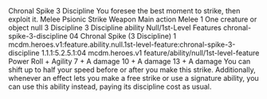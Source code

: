 <ability>
  <name>Chronal Spike</name>
  <cost>3 Discipline</cost>
  <flavor>You foresee the best moment to strike, then exploit it.</flavor>
  <keywords>
    <keyword>Melee</keyword>
    <keyword>Psionic</keyword>
    <keyword>Strike</keyword>
    <keyword>Weapon</keyword>
  </keywords>
  <type>Main action</type>
  <distance>Melee 1</distance>
  <target>One creature or object</target>
  <metadata>
    <class>null</class>
    <cost>3 Discipline</cost>
    <cost_amount>3</cost_amount>
    <cost_resource>Discipline</cost_resource>
    <feature_type>ability</feature_type>
    <file_dpath>Null/1st-Level Features</file_dpath>
    <item_id>chronal-spike-3-discipline</item_id>
    <item_index>04</item_index>
    <item_name>Chronal Spike (3 Discipline)</item_name>
    <level>1</level>
    <scc>mcdm.heroes.v1:feature.ability.null.1st-level-feature:chronal-spike-3-discipline</scc>
    <scdc>1.1.1:5.2.5.1:04</scdc>
    <source>mcdm.heroes.v1</source>
    <type>feature/ability/null/1st-level-feature</type>
  </metadata>
  <effects>
    <effect type="roll">
      <roll>Power Roll + Agility</roll>
      <t1>7 + A damage</t1>
      <t2>10 + A damage</t2>
      <t3>13 + A damage</t3>
    </effect>
    <effect type="mundane">You can shift up to half your speed before or after you make this strike. Additionally, whenever an effect lets you make a free strike or use a signature ability, you can use this ability instead, paying its discipline cost as usual.</effect>
  </effects>
</ability>
